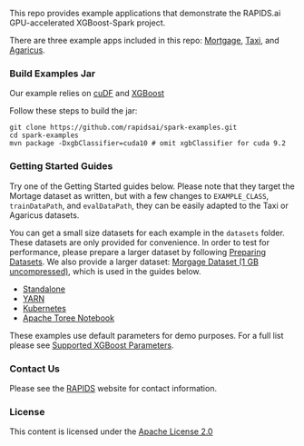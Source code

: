 This repo provides example applications that demonstrate the RAPIDS.ai GPU-accelerated XGBoost-Spark project.

There are three example apps included in this repo: [Mortgage](/src/main/scala/ai/rapids/spark/examples/mortgage), [Taxi](/src/main/scala/ai/rapids/spark/examples/taxi), and [Agaricus](/src/main/scala/ai/rapids/spark/examples/agaricus).

### Build Examples Jar
Our example relies on [cuDF](https://github.com/rapidsai/cudf) and [XGBoost](https://github.com/rapidsai/xgboost/tree/rapids-spark)

Follow these steps to build the jar:

```
git clone https://github.com/rapidsai/spark-examples.git
cd spark-examples
mvn package -DxgbClassifier=cuda10 # omit xgbClassifier for cuda 9.2
```

### Getting Started Guides

Try one of the Getting Started guides below. Please note that they target the Mortage dataset as written, but with a few changes to `EXAMPLE_CLASS`, `trainDataPath`, and `evalDataPath`, they can be easily adapted to the Taxi or Agaricus datasets.

You can get a small size datasets for each example in the `datasets` folder. These datasets are only provided for convenience. In order to test for performance, please prepare a larger dataset by following [Preparing Datasets](docs/preparing_datasets.md). We also provide a larger dataset: [Morgage Dataset (1 GB uncompressed)](https://rapidsai-data.s3.us-east-2.amazonaws.com/spark/mortgage.zip), which is used in the guides below.

- [Standalone](docs/standalone.md)
- [YARN](docs/yarn.md)
- [Kubernetes](docs/kubernetes.md)
- [Apache Toree Notebook](docs/toree.md)

These examples use default parameters for demo purposes. For a full list please see [Supported XGBoost Parameters](/docs/supported_xgboost_parameters.md).

### Contact Us

Please see the [RAPIDS](https://rapids.ai/community.html) website for contact information.

### License

This content is licensed under the [Apache License 2.0](/LICENSE)

